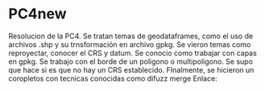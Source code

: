 # PC4new
Resolucion de la PC4. Se tratan temas de geodataframes, como el uso de archivos .shp y su trnsformación en archivo gpkg. Se vieron temas como reproyectar, conocer el CRS y datum. Se conocio como trabajar con capas en gpkg. Se trabajo con el borde de un poligono o multipoligono. Se supo que hace si es que no hay un CRS establecido. FInalmente, se hicieron un coropletos con tecnicas conocidas como difuzz merge Enlace:


